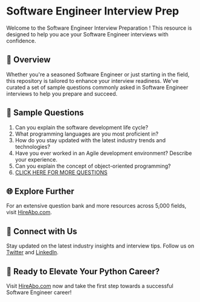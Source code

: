 # Software Engineer Interview Prep

Welcome to the Software Engineer Interview Preparation ! This resource is designed to help you ace your Software Engineer interviews with confidence.

## 🚀 Overview

Whether you're a seasoned Software Engineer or just starting in the field, this repository is tailored to enhance your interview readiness. We've curated a set of sample questions commonly asked in Software Engineer interviews to help you prepare and succeed.

## 📝 Sample Questions

1. Can you explain the software development life cycle?
2. What programming languages are you most proficient in?
3. How do you stay updated with the latest industry trends and technologies?
4. Have you ever worked in an Agile development environment? Describe your experience.
5. Can you explain the concept of object-oriented programming?
6. [CLICK HERE FOR MORE QUESTIONS](https://hireabo.com/job/0_0_1/Software%20Engineer)

## 🌐 Explore Further

For an extensive question bank and more resources across 5,000 fields, visit [HireAbo.com](https://www.hireabo.com).

## 📱 Connect with Us

Stay updated on the latest industry insights and interview tips. Follow us on [Twitter](https://twitter.com/hireabo) and [LinkedIn](https://www.linkedin.com/in/hire-abo-3609972a8/).

## 🚀 Ready to Elevate Your Python Career?

Visit [HireAbo.com](https://www.hireabo.com) now and take the first step towards a successful Software Engineer career!